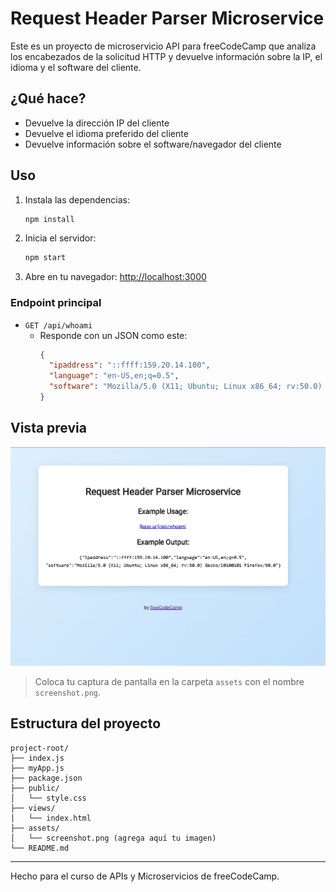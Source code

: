 # Request Header Parser Microservice

Este es un proyecto de microservicio API para freeCodeCamp que analiza los encabezados de la solicitud HTTP y devuelve información sobre la IP, el idioma y el software del cliente.

## ¿Qué hace?

- Devuelve la dirección IP del cliente
- Devuelve el idioma preferido del cliente
- Devuelve información sobre el software/navegador del cliente

## Uso

1. Instala las dependencias:
   ```bash
   npm install
   ```
2. Inicia el servidor:
   ```bash
   npm start
   ```
3. Abre en tu navegador: [http://localhost:3000](http://localhost:3000)

### Endpoint principal

- `GET /api/whoami`
  - Responde con un JSON como este:
    ```json
    {
      "ipaddress": "::ffff:159.20.14.100",
      "language": "en-US,en;q=0.5",
      "software": "Mozilla/5.0 (X11; Ubuntu; Linux x86_64; rv:50.0) Gecko/20100101 Firefox/50.0"
    }
    ```

## Vista previa

![Vista previa de la app](assets/RequestHeaderParser.png)

> Coloca tu captura de pantalla en la carpeta `assets` con el nombre `screenshot.png`.

## Estructura del proyecto

```
project-root/
├── index.js
├── myApp.js
├── package.json
├── public/
│   └── style.css
├── views/
│   └── index.html
├── assets/
│   └── screenshot.png (agrega aquí tu imagen)
└── README.md
```

---

Hecho para el curso de APIs y Microservicios de freeCodeCamp.
